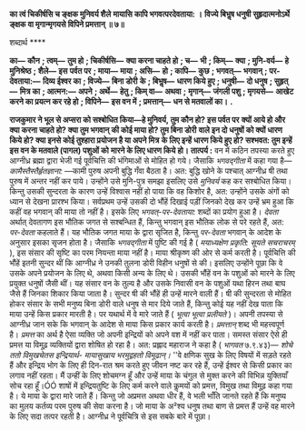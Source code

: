 **का त्वं चिकीर्षसि च ङ्क्षक मुनिवर्य शैले** **मायासि कापि भगवत्परदेवताया: ।** **विज्ये बिभॢष धनुषी सुहृदात्मनोऽर्थे** **ङ्क्षक वा मृगान्मृगयसे विपिने प्रमत्तान् ॥ ७॥** 

शब्दार्थ **** 

**का—** **कौन** **; त्वम्—** **तुम हो** **; चिकीर्षसि—** **क्या करना चाहते हो** **; च—** **भी** **; किम्—** **क्या** **; मुनि-वर्य—** **हे मुनिश्रेष्ठ** **; शैले—** **इस** **पर्वत पर** **; माया—** **माया** **; असि—** **हो** **; कापि—** **कुछ** **; भगवत्—** **भगवान्** **; पर-देवताया:—** **दिव्य ईश्वर का** **; विज्ये—** **बिना डोरी** **के** **; बिभॢष—** **धारण किये हुए** **; धनुषी—** **दो धनुष** **; सुहृत्—** **मित्र का** **; आत्मन:—** **अपने** **; अर्थे—** **हेतु** **; किम् वा—** **अथवा** **;** **मृगान्—** **जंगली पशु** **; मृगयसे—** **आखेट करने का प्रयत्न कर रहे हो** **; विपिने—** **इस वन में** **; प्रमत्तान्—** **धन से मतवालों का।** **.** 

**राजकुमार ने भूल से अप्सरा को सश्बोधित किया—हे मुनिवर्य, तुम कौन हो? इस पर्वत पर** **क्यों आये हो और क्या करना चाहते हो? क्या तुम भगवान् की कोई माया हो? तुम बिना डोरी** **वाले इन दो धनुषों को क्यों धारण किये हो? क्या इनसे कोई तुश्हारा प्रयोजन है या अपने मित्र** **के लिए इन्हें धारण किये हुए हो? सश्भवत: तुम इन्हें इस वन के मतवाले (पागल) पशुओं को** **मारने के लिए धारण किये हो।** **तात्पर्य :** वन में कठिन तपस्या करते हुए आग्नीध्र ब्रह्मा द्वारा भेजी गई पूर्वचित्ति की भंगिमाओं से मोहित हो गये। जैसाकि *भगवद्गीता* में कहा गया है— *कामैस्तैस्तैर्हृतज्ञाना:* —कामी पुरुष अपनी बुद्धि गँवा बैठता है। अत: बुद्धि खोने के पश्चात् आग्नीध्र षी तथा पुरुष में अन्तर नहीं कर पाये। उन्होंने उसे मुनि-पुत्र समझा इसलिए उसे *मुनिवर्य* कह कर सश्बोधित किया। किन्तु उसकी सुन्दरता के कारण उन्हें विश्वास नहीं हो पाया कि वह किशोर है, अत: उन्होंने उसके अंगों को ध्यान से देखना प्रारश्भ किया। सर्वप्रथम उन्हें उसकी दो भौंहें दिखाई पड़ीं जिनको देख कर उन्हें भ्रम हुआ कि कहीं वह भगवान् की माया तो नहीं है। इसके लिए *भगवत्-पर-देवताया:* शब्दों का प्रयोग हुआ है। *देवता* अर्थात् देवतागण इस भौतिक जगत से सश्बन्धित हैं, किन्तु भगवान् इस भौतिक लोक से परे रहते हैं, अत: *पर-देवता*  कहलाते हैं। यह भौतिक जगत माया के द्वारा सृजित है, किन्तु *पर-देवता* भगवान् के आदेश के अनुसार इसका सृजन होता है। जैसाकि *भगवद्गीता* में पुष्टि की गई है ( *मयाध्यक्षेण प्रकृति: सूयते* *सचराचरम्* ), इस संसार की सृष्टि का परम नियन्ता माया नहीं है। माया श्रीकृष्ण की ओर से कर्म करती है। पूर्वचित्ति की भौंहें इतनी सुन्दर थीं कि आग्नीध्र ने उनकी तुलना डोरी विहीन धनुषों से की। इसलिए उन्होंने पूछा कि वे उसके अपने प्रयोजन के लिए थे, अथवा किसी अन्य के लिए थे। उसकी भौंहें वन के पशुओं को मारने के लिए प्रयुक्त धनुषों जैसी थीं। यह संसार वन के तुल्य है और उसके निवासी वन के पशुओं यथा हिरन तथा बाघ जैसे हैं जिनका शिकार किया जाता है। सुन्दर षी की भौंहें ही उन्हें मारने वाली हैं। षी की सुन्दरता से मोहित होकर संसार के सभी मनुष्य बिना डोरी वाले धनुष से मार दिये जाते हैं, किन्तु कोई यह नहीं देख पाता कि माया उन्हें किस प्रकार मारती है। पर यथार्थ में वे मारे जाते हैं ( *भूत्वा भूत्वा प्रलीयते* )। अपनी तपस्या से आग्नीध्र जान सके कि भगवान् के आदेश से माया किस प्रकार कार्य करती है। *प्रमत्तान्* शब्द भी महत्त्वपूर्ण है। *प्रमत्त* का अर्थ है ऐसा व्यक्ति जो अपनी इन्द्रियों को अपने वश में नहीं कर पाता। समस्त संसार ऐसे ही प्रमत्त या विमूढ़ व्यक्तियों द्वारा शोषित हो रहा है। अत: प्रह्लाद महाराज ने कहा है ( *भागवत* ७.९.४३)— *शोचे ततो विमुखचेतस इन्द्रियार्थ-* *मायासुखाय भरमुद्वहतो विमूढान्।* ''वे क्षणिक सुख के लिए विषयों में सड़ते रहते हैं और इन्द्रिय भोग के लिए ही दिन-रात श्रम करते हुए जीवन नष्ट कर रहे हैं, उन्हें ईश्वर से किसी प्रकार का लगाव नहीं रहता। मैं उन्हीं के लिए शोचमग्न हूँ और उन्हें माया के चंगुल से मुक्त करने की विभिन्न युक्तियाँ सोच रहा हूँ।ÓÓ शाषों में इन्द्रियतुष्टि के लिए कर्म करने वाले कॢमयों को प्रमत्त, विमुख तथा विमूढ़ कहा गया है। ये माया के द्वारा मारे जाते हैं। किन्तु जो अप्रमत्त अथवा धीर हैं, वे भली भाँति जानते रहते हैं कि मनुष्य का मुलय कर्तव्य परम पुरुष की सेवा करना है। जो माया के अ²श्य धनुष तथा बाण से प्रमत्त हैं उन्हें वह मारने के लिए सदा तत्पर रहती है। आग्नीध्र ने पूर्वचित्रि से इस सबके बारे में पूछा।  